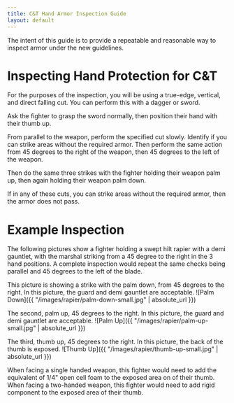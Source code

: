 ```yaml
---
title: C&T Hand Armor Inspection Guide
layout: default
---
```


The intent of this guide is to provide a repeatable and reasonable way to inspect armor under the new guidelines.

# Inspecting Hand Protection for C&T

For the purposes of the inspection, you will be using a true-edge, vertical, and direct falling cut. You can perform this with a dagger or sword.

Ask the fighter to grasp the sword normally, then position their hand with their thumb up.

From parallel to the weapon, perform the specified cut slowly. Identify if you can strike areas without the required armor. Then perform the same action from 45 degrees to the right of the weapon, then 45 degrees to the left of the weapon.

Then do the same three strikes with the fighter holding their weapon palm up, then again holding their weapon palm down.

If in any of these cuts, you can strike areas without the required armor, then the armor does not pass.

# Example Inspection

The following pictures show a fighter holding a swept hilt rapier with a demi gauntlet, with the marshal striking from a 45 degree to the right in the 3 hand positions.  A complete inspection would repeat the same checks being parallel and 45 degrees to the left of the blade.

This picture is showing a strike with the palm down, from 45 degrees to the right.   In this picture, the guard and demi gauntlet are acceptable.
![Palm Down]({{ "/images/rapier/palm-down-small.jpg" | absolute_url }})

The second, palm up, 45 degrees to the right.   In this picture, the guard and demi gauntlet are acceptable.
![Palm Up]({{ "/images/rapier/palm-up-small.jpg" | absolute_url }})

The third, thumb up, 45 degrees to the right.  In this picture, the back of the thumb is exposed.
![Thumb Up]({{ "/images/rapier/thumb-up-small.jpg" | absolute_url }})

When facing a single handed weapon, this fighter would need to add the equivalent of 1/4" open cell foam to the exposed area on of their thumb. When facing a two-handed weapon, this fighter would need to add rigid component to the exposed area of their thumb.
